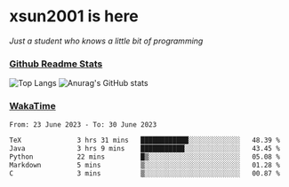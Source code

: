 # xsun2001 is here

*Just a student who knows a little bit of programming*

### [Github Readme Stats](https://github.com/anuraghazra/github-readme-stats)

![Top Langs](https://github-readme-stats.vercel.app/api/top-langs/?username=xsun2001&layout=compact&theme=radical) ![Anurag's GitHub stats](https://github-readme-stats.vercel.app/api?username=xsun2001&show_icons=true&theme=radical)

### [WakaTime](https://wakatime.com)

<!--START_SECTION:waka-->

```txt
From: 23 June 2023 - To: 30 June 2023

TeX              3 hrs 31 mins   ████████████░░░░░░░░░░░░░   48.39 %
Java             3 hrs 9 mins    ███████████░░░░░░░░░░░░░░   43.45 %
Python           22 mins         █▒░░░░░░░░░░░░░░░░░░░░░░░   05.08 %
Markdown         5 mins          ▒░░░░░░░░░░░░░░░░░░░░░░░░   01.28 %
C                3 mins          ▒░░░░░░░░░░░░░░░░░░░░░░░░   00.87 %
```

<!--END_SECTION:waka-->

